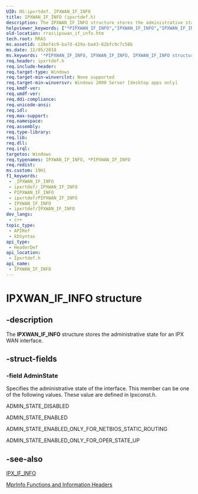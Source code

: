 ```yaml
---
UID: NS:ipxrtdef._IPXWAN_IF_INFO
title: IPXWAN_IF_INFO (ipxrtdef.h)
description: The IPXWAN_IF_INFO structure stores the administrative state for an IPX WAN interface.
helpviewer_keywords: ["*PIPXWAN_IF_INFO","IPXWAN_IF_INFO","IPXWAN_IF_INFO structure [RAS]","PIPXWAN_IF_INFO","PIPXWAN_IF_INFO structure pointer [RAS]","_mpr_ipxwan_if_info","ipxrtdef/IPXWAN_IF_INFO","ipxrtdef/PIPXWAN_IF_INFO","rras.ipxwan_if_info"]
old-location: rras\ipxwan_if_info.htm
tech.root: RRAS
ms.assetid: c28ef4c9-ba7d-429a-ba43-82bfc9c7c58b
ms.date: 12/05/2018
ms.keywords: '*PIPXWAN_IF_INFO, IPXWAN_IF_INFO, IPXWAN_IF_INFO structure [RAS], PIPXWAN_IF_INFO, PIPXWAN_IF_INFO structure pointer [RAS], _mpr_ipxwan_if_info, ipxrtdef/IPXWAN_IF_INFO, ipxrtdef/PIPXWAN_IF_INFO, rras.ipxwan_if_info'
req.header: ipxrtdef.h
req.include-header: 
req.target-type: Windows
req.target-min-winverclnt: None supported
req.target-min-winversvr: Windows 2000 Server [desktop apps only]
req.kmdf-ver: 
req.umdf-ver: 
req.ddi-compliance: 
req.unicode-ansi: 
req.idl: 
req.max-support: 
req.namespace: 
req.assembly: 
req.type-library: 
req.lib: 
req.dll: 
req.irql: 
targetos: Windows
req.typenames: IPXWAN_IF_INFO, *PIPXWAN_IF_INFO
req.redist: 
ms.custom: 19H1
f1_keywords:
 - _IPXWAN_IF_INFO
 - ipxrtdef/_IPXWAN_IF_INFO
 - PIPXWAN_IF_INFO
 - ipxrtdef/PIPXWAN_IF_INFO
 - IPXWAN_IF_INFO
 - ipxrtdef/IPXWAN_IF_INFO
dev_langs:
 - c++
topic_type:
 - APIRef
 - kbSyntax
api_type:
 - HeaderDef
api_location:
 - Ipxrtdef.h
api_name:
 - IPXWAN_IF_INFO
---
```


# IPXWAN_IF_INFO structure


## -description

The 
<b>IPXWAN_IF_INFO</b> structure stores the administrative state for an IPX WAN interface.

## -struct-fields

### -field AdminState

Specifies the administrative state of the interface. This member can be one of the following values. These value are defined in Ipxconst.h. 




ADMIN_STATE_DISABLED

ADMIN_STATE_ENABLED

ADMIN_STATE_ENABLED_ONLY_FOR_NETBIOS_STATIC_ROUTING

ADMIN_STATE_ENABLED_ONLY_FOR_OPER_STATE_UP

## -see-also

<a href="https://docs.microsoft.com/windows/desktop/api/ipxrtdef/ns-ipxrtdef-ipx_if_info">IPX_IF_INFO</a>



<a href="https://docs.microsoft.com/windows/desktop/RRAS/understanding-mprinfo-functions-and-information-headers">MprInfo Functions and Information Headers</a>

